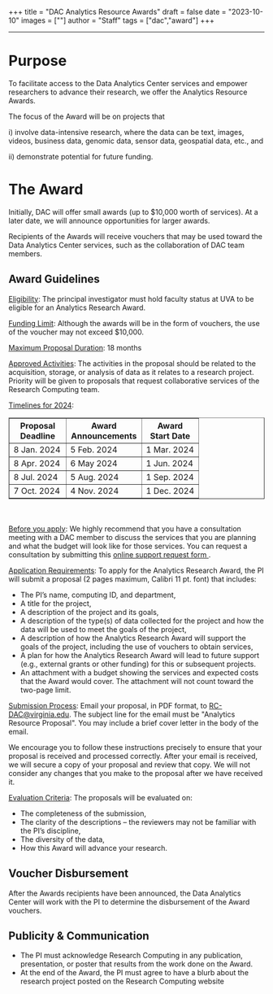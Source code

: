 +++
title = "DAC Analytics Resource Awards"
draft = false
date = "2023-10-10"
images = [""]
author = "Staff"
tags = ["dac","award"]
+++

***


# Purpose
To facilitate access to the Data Analytics Center services and empower researchers to advance their research, we offer the Analytics Resource Awards.

The focus of the Award will be on projects that 

i) involve data-intensive research, where the data can be text, images, videos, business data, genomic data, sensor data, geospatial data, etc., and 

ii) demonstrate potential for future funding.




# The Award 


Initially, DAC will offer small awards (up to $10,000 worth of services). At a later date, we will announce opportunities for larger awards. 

Recipients of the Awards will receive vouchers that may be used toward the Data Analytics Center services, such as the collaboration of DAC team members. 
 

## Award Guidelines

<u>Eligibility</u>:  The principal investigator must hold faculty status at UVA to be eligible for an Analytics Research Award.

<u>Funding Limit</u>:  Although the awards will be in the form of vouchers, the use of the voucher may not exceed $10,000.

<u>Maximum Proposal Duration</u>:  18 months

<u>Approved Activities</u>:  The activities in the proposal should be related to the acquisition, storage, or analysis of data as it relates to a research project. Priority will be given to proposals that request collaborative services of the Research Computing team.

  
<u>Timelines for 2024</u>: 


<table border="1" >
  <colgroup>
    <col style="width: 30%;" />
    <col style="width: 40%;" />
    <col style="width: 30%;" />
  </colgroup>
  <tr>
    <th>Proposal <br> Deadline</th>
    <th>Award <br> Announcements</th>
    <th>Award <br> Start Date </th>
  </tr>
  <tr>
    <td>8 Jan. 2024</td>
    <td>5 Feb. 2024</td>
    <td>1 Mar. 2024</td>
  </tr>
  <tr>
    <td>8 Apr. 2024</td>
    <td>6 May 2024</td>
    <td>1 Jun. 2024</td>
  </tr>
  <tr>
    <td>8 Jul. 2024</td>
    <td>5 Aug. 2024</td>
    <td>1 Sep. 2024</td>
  </tr>
  <tr>
    <td>7 Oct. 2024</td>
    <td>4 Nov. 2024</td>
    <td>1 Dec. 2024</td>
  </tr>
</table>

<br>
<br>
<u>Before you apply</u>:  We highly recommend that you have a consultation meeting with a DAC member to discuss the services that you are planning and what the budget will look like for those services. You can request a consultation by submitting this 
 <a href="/form/support-request/?category=Data%20Analytics"> online support request form  </a>.

<br>


<u>Application Requirements</u>:  To apply for the Analytics Research Award, the PI will submit a proposal (2 pages maximum, Calibri 11 pt. font) that includes:

* The PI’s name, computing ID, and department,
* A title for the project,
* A description of the project and its goals,
* A description of the type(s) of data collected for the project and how the data will be used to meet the goals of the project,
* A description of how the Analytics Research Award will support the goals of the project, including the use of vouchers to obtain services,
* A plan for how the Analytics Research Award will lead to future support (e.g., external grants or other funding) for this or subsequent projects. 
* An attachment with a budget showing the services and expected costs that the Award would cover.  The attachment will not count toward the two-page limit.


<u>Submission Process</u>: Email your proposal, in PDF format, to RC-DAC@virginia.edu.  The subject line for the email must be "Analytics Resource Proposal". You may include a brief cover letter in the body of the email.

We encourage you to follow these instructions precisely to ensure that your proposal is received and processed correctly. After your email is received, we will secure a copy of your proposal and review that copy. We will not consider any changes that you make to the proposal after we have received it.

<u>Evaluation Criteria</u>: The proposals will be evaluated on:

* The completeness of the submission,
* The clarity of the descriptions – the reviewers may not be familiar with the PI’s discipline,
* The diversity of the data,
* How this Award will advance your research.

## Voucher Disbursement

After the Awards recipients have been announced, the Data Analytics Center will work with the PI to determine the disbursement of the Award vouchers.

## Publicity & Communication
* The PI must acknowledge Research Computing in any publication, presentation, or poster that results from the work done on the Award.
* At the end of the Award, the PI must agree to have a blurb about the research project posted on the Research Computing website







